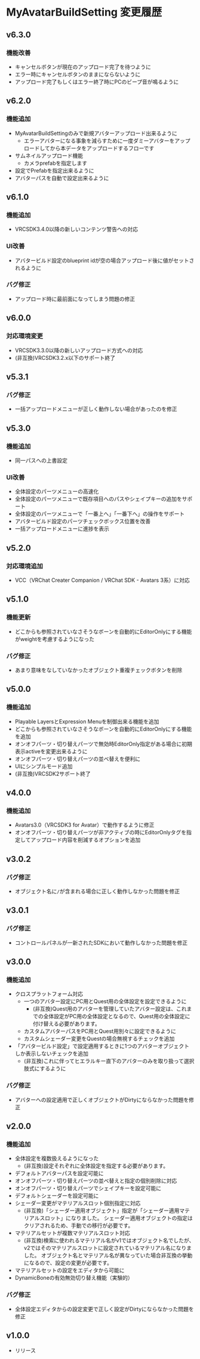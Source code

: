 # MyAvatarBuildSetting 変更履歴

## v6.3.0

### 機能改善

- キャンセルボタンが現在のアップロード完了を待つように
- エラー時にキャンセルボタンのままにならないように
- アップロード完了もしくはエラー終了時にPCのビープ音が鳴るように

## v6.2.0

### 機能追加

- MyAvatarBuildSettingのみで新規アバターアップロード出来るように
  - エラーアバターになる事象を減らすために一度ダミーアバターをアップロードしてから本データをアップロードするフローです
- サムネイルアップロード機能
  - カメラprefabを指定します
- 設定でPrefabを指定出来るように
- アバターパスを自動で設定出来るように

## v6.1.0

### 機能追加

- VRCSDK3.4.0以降の新しいコンテンツ警告への対応

### UI改善

- アバタービルド設定のblueprint idが空の場合アップロード後に値がセットされるように

### バグ修正

- アップロード時に最前面になってしまう問題の修正

## v6.0.0

### 対応環境変更

- VRCSDK3.3.0以降の新しいアップロード方式への対応
- (非互換)VRCSDK3.2.x以下のサポート終了

## v5.3.1

### バグ修正

- 一括アップロードメニューが正しく動作しない場合があったのを修正

## v5.3.0

### 機能追加

- 同一パスへの上書設定

### UI改善

- 全体設定のパーツメニューの高速化
- 全体設定のパーツメニューで既存項目へのパスやシェイプキーの追加をサポート
- 全体設定のパーツメニューで「一番上へ」「一番下へ」の操作をサポート
- アバタービルド設定のパーツチェックボックス位置を改善
- 一括アップロードメニューに進捗を表示

## v5.2.0

### 対応環境追加

- VCC（VRChat Creater Companion / VRChat SDK - Avatars 3系）に対応

## v5.1.0

### 機能更新

- どこからも参照されていなさそうなボーンを自動的にEditorOnlyにする機能がweightを考慮するようになった

### バグ修正

- あまり意味をなしていなかったオブジェクト重複チェックボタンを削除

## v5.0.0

### 機能追加

- Playable LayersとExpression Menuを制御出来る機能を追加
- どこからも参照されていなさそうなボーンを自動的にEditorOnlyにする機能を追加
- オンオフパーツ・切り替えパーツで無効時EditorOnly指定がある場合に初期表示activeを変更出来るように
- オンオフパーツ・切り替えパーツの並べ替えを便利に
- UIにシンプルモード追加
- (非互換)VRCSDK2サポート終了

## v4.0.0

### 機能追加

- Avatars3.0（VRCSDK3 for Avatar）で動作するように修正
- オンオフパーツ・切り替えパーツが非アクティブの時にEditorOnlyタグを指定してアップロード内容を削減するオプションを追加

## v3.0.2

### バグ修正

- オブジェクト名に`/`が含まれる場合に正しく動作しなかった問題を修正

## v3.0.1

### バグ修正

- コントロールパネルが一新されたSDKにおいて動作しなかった問題を修正

## v3.0.0

### 機能追加

- クロスプラットフォーム対応
  - 一つのアバター設定にPC用とQuest用の全体設定を設定できるように
    - (非互換)Quest用のアバターを管理していたアバター設定は、これまでの全体設定がPC用の全体設定となるので、Quest用の全体設定に付け替える必要があります。
  - カスタムアバターパスをPC用とQuest用別々に設定できるように
  - カスタムシェーダー変更をQuestの場合無視するチェックを追加
- 「アバタービルド設定」で設定適用するときに1つのアバターオブジェクトしか表示しないチェックを追加
  - (非互換)これに伴ってヒエラルキー直下のアバターのみを取り扱って選択肢式にするように

### バグ修正

- アバターへの設定適用で正しくオブジェクトがDirtyにならなかった問題を修正

## v2.0.0

### 機能追加

- 全体設定を複数扱えるようになった
  - (非互換)設定それぞれに全体設定を指定する必要があります。
- デフォルトアバターパスを設定可能に
- オンオフパーツ・切り替えパーツの並べ替えと指定の個別削除に対応
- オンオフパーツ・切り替えパーツでシェイプキーを設定可能に
- デフォルトシェーダーを設定可能に
- シェーダー変更がマテリアルスロット個別指定に対応
  - (非互換)「シェーダー適用オブジェクト」指定が「シェーダー適用マテリアルスロット」になりました。
    シェーダー適用オブジェクトの指定はクリアされるため、手動での移行が必要です。
- マテリアルセットが複数マテリアルスロット対応
  - (非互換)検索に使われるマテリアル名がv1ではオブジェクト名でしたが、v2ではそのマテリアルスロットに設定されているマテリアル名になりました。
    オブジェクト名とマテリアル名が異なっていた場合非互換の挙動になるので、設定の変更が必要です。
- マテリアルセットの設定をエディタから可能に
- DynamicBoneの有効無効切り替え機能（実験的）

### バグ修正

- 全体設定エディタからの設定変更で正しく設定がDirtyにならなかった問題を修正

## v1.0.0

- リリース
